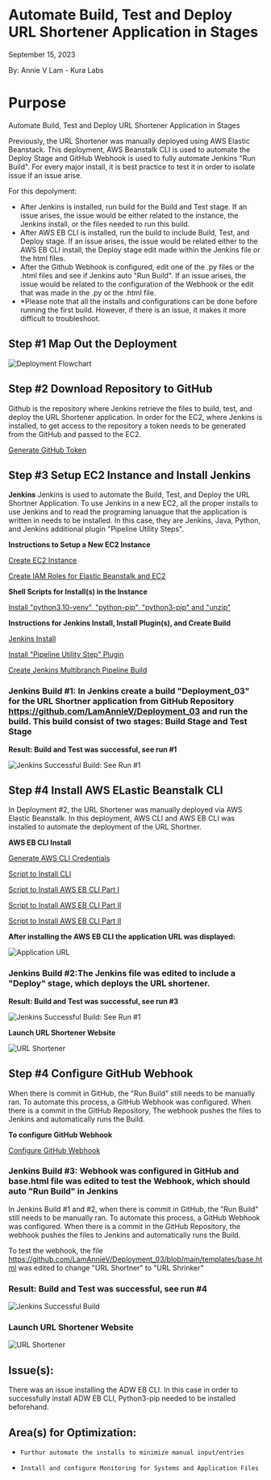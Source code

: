 # Automate Build, Test and Deploy URL Shortener Application in Stages

September 15, 2023

By:  Annie V Lam - Kura Labs

# Purpose

Automate Build, Test and Deploy URL Shortener Application in Stages

Previously, the URL Shortener was manually deployed using AWS Elastic Beanstack.  This deployment, AWS Beanstalk CLI is used to automate the Deploy Stage and GitHub Webhook is used to fully automate Jenkins "Run Build".  For every major install, it is best practice to test it in order to isolate issue if an issue arise.  

For this depolyment:  
- After Jenkins is installed, run build for the Build and Test stage.  If an issue arises, the issue would be either related to the instance, the Jenkins install, or the files needed to run this build.
- After AWS EB CLI is installed, run the build to include Build, Test, and Deploy stage. If an issue arises, the issue would be related either to the AWS EB CLI install, the Deploy stage edit made within the Jenkins file or the html files.
- After the Github Webhook is configured, edit one of the .py files or the .html files and see if Jenkins auto "Run Build".  If an issue arises, the issue would be related to the configuration of the Webhook or the edit that was made in the .py or the .html file.
- *Please note that all the installs and configurations can be done before running the first build.  However, if there is an issue, it makes it more difficult to troubleshoot.

## Step #1 Map Out the Deployment

![Deployment Flowchart](Images/Deployment_Pipeline.png)

## Step #2 Download Repository to GitHub

Github is the repository where Jenkins retrieve the files to build, test, and deploy the URL Shortener application.  In order for the EC2, where Jenkins is installed, to get access to the repository a token needs to be generated from the GitHub and passed to the EC2.

[Generate GitHub Token](https://github.com/LamAnnieV/GitHub/blob/main/Generate_GitHub_Token.md)

## Step #3 Setup EC2 Instance and Install Jenkins

**Jenkins**
Jenkins is used to automate the Build, Test, and Deploy the URL Shortner Application.  To use Jenkins in a new EC2, all the proper installs to use Jenkins and to read the programing lanuague that the application is written in needs to be installed. In this case, they are Jenkins, Java, Python, and Jenkins additional plugin "Pipeline Utility Steps".

**Instructions to Setup a New EC2 Instance**

[Create EC2 Instance](https://github.com/LamAnnieV/Create_EC2_Instance/blob/main/Create_EC2_Instance.md)

[Create IAM Roles for Elastic Beanstalk and EC2](https://github.com/LamAnnieV/Setup_AWS/blob/main/Create_AWS_IAM_Roles.md)

**Shell Scripts for Install(s) in the Instance**

[Install "python3.10-venv", "python-pip", "python3-pip" and "unzip"](https://github.com/LamAnnieV/Instance_Installs/blob/main/02_other_installs.sh)

**Instructions for Jenkins Install, Install Plugin(s), and Create Build**

[Jenkins Install](https://github.com/LamAnnieV/Instance_Installs/blob/main/01_jenkins_installs.sh)

[Install "Pipeline Utility Step" Plugin](https://github.com/LamAnnieV/Jenkins/blob/main/Install_Pipeline_Utility_Step_Plugin.md)

[Create Jenkins Multibranch Pipeline Build](https://github.com/LamAnnieV/Jenkins/blob/main/Jenkins_Multibranch_Pipeline_Build.md)

### Jenkins Build #1:  In Jenkins create a build "Deployment_03" for the URL Shortner application from GitHub Repository https://github.com/LamAnnieV/Deployment_03 and run the build.  This build consist of two stages:  Build Stage and Test Stage

**Result:  Build and Test was successful, see run #1**

![Jenkins Successful Build: See Run #1](Images/Jenkins_Success.png)

## Step #4 Install AWS ELastic Beanstalk CLI

In Deployment #2, the URL Shortener was manually deployed via AWS Elastic Beanstalk.  In this deployment, AWS CLI and AWS EB CLI was installed to automate the deployment of the URL Shortner.

**AWS EB CLI Install**

[Generate AWS CLI Credentials](https://github.com/LamAnnieV/Setup_AWS/blob/main/Generate_AWS_CLI_Credentials.md)

[Script to Install CLI](https://github.com/LamAnnieV/Instance_Installs/blob/ec378d89c22c95a909cb1283516e633ab6c9b153/03_CLI_installs.sh)

[Script to Install AWS EB CLI Part I](https://github.com/LamAnnieV/Instance_Installs/blob/main/04A_AWS_EB_CLI_install.sh)

[Script to Install AWS EB CLI Part II](https://github.com/LamAnnieV/Instance_Installs/blob/main/04B_AWS_EB_CLI_install.sh)

[Script to Install AWS EB CLI Part II](https://github.com/LamAnnieV/Instance_Installs/blob/main/04C_AWS_EB_CLI_install.sh)

**After installing the AWS EB CLI the application URL was displayed:**

![Application URL](Images/URL_Website.png)

### Jenkins Build #2:The Jenkins file was edited to include a "Deploy" stage, which deploys the URL shortener.

**Result:  Build and Test was successful, see run #3**

![Jenkins Successful Build: See Run #1](Images/Jenkins_Success.png)

**Launch URL Shortener Website**

![URL Shortener](Images/URL_Shortener.png)

## Step #4 Configure GitHub Webhook

When there is commit in GitHub, the "Run Build" still needs to be manually ran.  To automate this process, a GitHub Webhook was configured.  When there is a commit in the GitHub Repository, The webhook pushes the files to Jenkins and automatically runs the Build.

**To configure GitHub Webhook**

[Configure GitHub Webhook](https://github.com/LamAnnieV/GitHub/blob/main/Configure_GitHub_Webhook.md)

### Jenkins Build #3: Webhook was configured in GitHub and base.html file was edited to test the Webhook, which should auto "Run Build" in Jenkins

In Jenkins Build #1 and #2, when there is commit in GitHub, the "Run Build" still needs to be manually ran.  To automate this process, a GitHub Webhook was configured.  When there is a commit in the GitHub Repository, the webhook pushes the files to Jenkins and automatically runs the Build.

To test the webhook, the file https://github.com/LamAnnieV/Deployment_03/blob/main/templates/base.html was edited to change "URL Shortner" to "URL Shrinker"

### Result:  Build and Test was successful, see run #4

![Jenkins Successful Build](Images/Jenkins_Webhook.png)

### Launch URL Shortener Website

![URL Shortener](Images/Tested_Webhook.png)

## Issue(s): 

There was an issue installing the ADW EB CLI.  In this case in order to successfully install ADW EB CLI, Python3-pip needed to be installed beforehand.
            
## Area(s) for Optimization:

-     Furthur automate the installs to minimize manual input/entries
-     Install and configure Monitoring for Systems and Application Files
  

  

  
